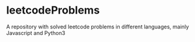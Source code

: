 # leetcodeProblems
A repository with solved leetcode problems in different languages, mainly Javascript and Python3
